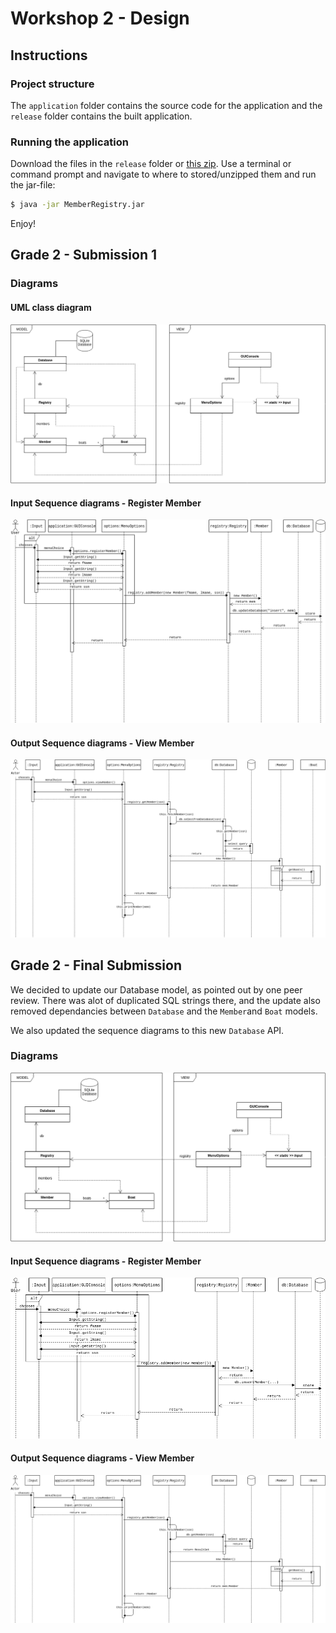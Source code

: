 # Workshop 2 - Design

## Instructions

### Project structure

The `application` folder contains the source code for the application and the `release` folder contains the built application.

### Running the application

Download the files in the `release` folder or [this zip](MemberRegistry-1.1.tar.gz). Use a terminal or command prompt and navigate to where to stored/unzipped them and run the jar-file:

``` bash
$ java -jar MemberRegistry.jar
```

Enjoy!

## Grade 2 - Submission 1

### Diagrams

#### UML class diagram

![UML Class Diagram](WS2-ClassDiagram-FirstSubmission.png)

#### Input Sequence diagrams - Register Member

![Register Member](WS2-RegisterMember.png)

#### Output Sequence diagrams - View Member

![View Member](WS2-ViewMember.png)

## Grade 2 - Final Submission

We decided to update our Database model, as pointed out by one peer review. There was alot of duplicated SQL strings there, and the update also removed dependancies between `Database` and the `Member`and `Boat` models.

We also updated the sequence diagrams to this new `Database` API.

### Diagrams

![UML Class Diagram](WS2-ClassDiagram-FinalSubmission.png)

#### Input Sequence diagrams - Register Member

![Register Member](WS2-RegisterMemberFinal.png)

#### Output Sequence diagrams - View Member

![View Member](WS2-ViewMemberFinal.png)



